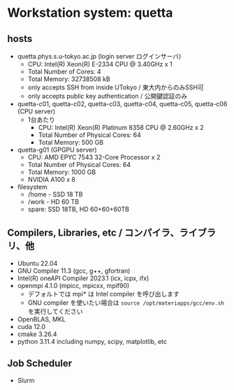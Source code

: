 # Workstation system: quetta

## hosts

* quetta.phys.s.u-tokyo.ac.jp (login server ログインサーバ)
  * CPU: Intel(R) Xeon(R) E-2334 CPU @ 3.40GHz x 1
  * Total Number of Cores: 4
  * Total Memory: 32738508 kB
  * only accepts SSH from inside UTokyo / 東大内からのみSSH可
  * only accepts public key authentication / 公開鍵認証のみ
* quetta-c01, quetta-c02, quetta-c03, quetta-c04, quetta-c05, quetta-c06 (CPU server)
  * 1台あたり
    * CPU: Intel(R) Xeon(R) Platinum 8358 CPU @ 2.60GHz x 2
    * Total Number of Physical Cores: 64
    * Total Memory: 500 GB
* quetta-g01 (GPGPU server)
  * CPU: AMD EPYC 7543 32-Core Processor x 2
  * Total Number of Physical Cores: 64
  * Total Memory: 1000 GB
  * NVIDIA A100 x 8
* filesystem
  * /home - SSD 18 TB
  * /work - HD 60 TB
  * spare: SSD 18TB, HD 60+60+60TB

## Compilers, Libraries, etc / コンパイラ、ライブラリ、他

* Ubuntu 22.04
* GNU Compiler 11.3 (gcc, g++, gfortran)
* Intel(R) oneAPI Compiler 2023.1 (icx, icpx, ifx)
* openmpi 4.1.0 (mpicc, mpicxx, mpif90)
  * デフォルトでは mpi* は Intel compiler を呼び出します
  * GNU compiler を使いたい場合は ```source /opt/materiapps/gcc/env.sh``` を実行してください
* OpenBLAS, MKL
* cuda 12.0
* cmake 3.26.4
* python 3.11.4 including numpy, scipy, matplotlib, etc

## Job Scheduler

* Slurm
